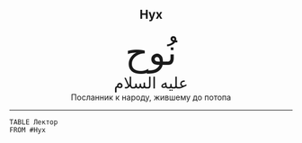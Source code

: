 <h2 style="text-align: center;">Нух</h2><div style="font-family: Uthmanic; font-size: 4rem; text-align: center;">نُوح</div> <div style="font-family: Uthmanic; font-size: 1.75rem; text-align: center;">عليه السلام</div> <div style="text-align: center;">Посланник к народу, жившему до потопа</div> <hr>

```dataview
TABLE Лектор
FROM #Нух
```